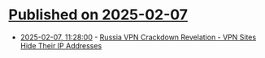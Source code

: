 # [Published on 2025-02-07](index.md)

* [2025-02-07, 11:28:00](https://soylentnews.org/article.pl?sid=25/02/06/0612223&from=rss) - [Russia VPN Crackdown Revelation - VPN Sites Hide Their IP Addresses ](https://soylentnews.org/article.pl?sid=25/02/06/0612223&from=rss)
